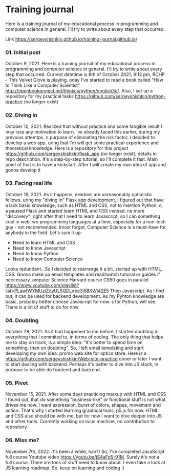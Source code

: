 # Training journal

Here is a training journal of my educational process in programming and computer science in general.
I'll try to write about every step that occurred.

Link https://sergeyshishkin.github.io/training-journal.github.io/

### 01. Initial post

October 9, 2021.
Here is a training journal of my educational process in programming and
computer science in general. I'll try to write about every step that
occurred. Current datetime is 8th of October 2021, 9:12 pm, RCHP - This
Velvet Glove is playing. oday I've started to read a book called "How to
Think Like a Computer Scientist" http://openbookproject.net/thinkcs/python/english3e/.
Also, I set up a repository for my practical tasks https://github.com/sergeyshishkin/python-practice (no longer exist)

### 02. Diving in

October 12, 2021.
Realized that without practice and some tangible result I may lose any
motivation to learn. 've already faced this earlier, during my prevoius
attemtps. n purpose of eliminating the risk factor, I decided to develop a
web app. uring that I'm will get some practical experience and theoretical
knowledge. Here is a repository for this project https://github.com/sergeyshishkin/flask_app (no longer exist), details in
repo description. It's a step-by-step tutorial, so I'll complete it fast. Main
point of that is to have a kickstart. After I will create my own idea of app
and gonna develop it

### 03. Facing real life

October 19, 2021.
As it happens, newbies are unreasonably optimistic fellows. uring my "diving
in" Flask app development, I figured out that have a lack basic knowledge,
such as HTML and CSS, not to mention Python. o, a paused Flask and started
learn HTML and CSS instead. ne more "discovery": right after that I need to
learn Javascript, so I can something cool in web. wo programming languages
at a time, especially for a non-tech guy - not recommended. lmost forgot,
Computer Science is a must-have for anybody in the field. Let's sum it up:

- Need to learn HTML and CSS
- Need to know Javascript
- Need to know Python
- Need to know Computer Science

Looks redundant...So I decided to rearrange it a bit. started up with HTML,
CSS. Gonna make up email templates and read/watch tutorial or guides if
neccessary. omputer Science Harvard course CS50 goes in parallel https://www.youtube.com/playlist?list=PLawfWYMUziZqyUL5QDLVbe3j5BKWj42E5
Then Javascript. As I find out, it can be used for backend development. As
my Pyhton knowledge are basic, probably better choose Javascript for now. s
for Python, will see. There is a lot of stuff to do for now

### 04. Doubting

October 29, 2021.
As it had happened to me before, I started doubting in everything that I
commited to, in terms of coding. The only thing that helps me to stay on
track, is a simple idea: "It's better to spend time on something, then on
doubting". So, I left email templating and start developing my own idea:
promo web site for optics store. Here is a https://github.com/sergeyshishkin/Web-site-practice
ooner or later I want to start dealing with backend. Perhaps it's better to
dive into JS stack, in purpose to be able do frontend and backend.

### 05. Pivot

November 15, 2021.
After some days practicing markup with HTML and CSS I found out, that do
something "business-like" or functional stuff is not what drives me now. I
want expression, burst of colors, shapes, movement and action. That's why I
started learning graphical tools, p5.js for now. HTML and CSS also should be
with me, but for now I want to dive deeper into JS and other tools.
Currently working on local machine, no contribution to repository.

### 06. Miss me?

November 7th, 2022.
It's been a while, hah?) So, I've completed JavaScript
full course Youtube video https://youtu.be/jS4aFq5-91M.
Surely it's not a full course. There are tons of stuff need to know about. I
even take a look at JS learning roadmap. So, keep on learning and coding :)
